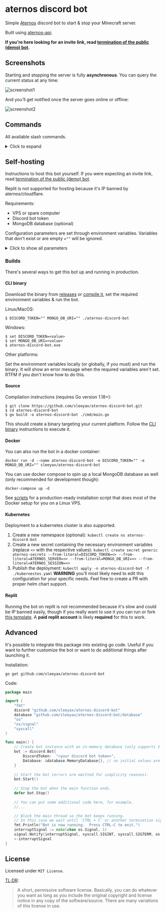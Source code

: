# aternos discord bot
Simple [Aternos](https://aternos.org/) discord bot to start & stop your Minecraft server.

Built using [aternos-api](https://github.com/sleeyax/aternos-api).

**If you're here looking for an invite link, read [termination of the public (demo) bot](https://github.com/sleeyax/aternos-discord-bot/discussions/61).**

## Screenshots
Starting and stopping the server is fully **asynchronous**. You can query the current status at any time:

![screenshot1](./docs/img/screenshot1.png)

And you'll get notified once the server goes online or offline:

![screenshot2](./docs/img/screenshot2.png)

## Commands
All available slash commands.

<details>
  <summary>Click to expand</summary>

### configure
Save configuration settings for your discord server.

Parameters:

**server**

Copy and paste your `ATERNOS_SERVER` cookie here.

**session**

Copy and paste your `ATERNOS_SESSION` cookie here.

<details>
  <summary>Where are my cookies?</summary>

1. Go to your  [aternos server page](https://aternos.org/server/).
2. Make sure you're logged in and hit `CTRL + SHIFT + I` on your keyboard.
3. Then click on the tab `Storage` (Firefox) or `Application` (Chrome) to see the cookies and copy their values.
</details>

### start
Starts your minecraft server asynchronously and notifies you when it's online. Use the other commands to query the current status.

### stop
Stops your minecraft server asynchronously and notifies you when it's offline. Use the other commands to query the current status.

### help
Returns helpful resources in case you're stuck with something.

### info
Returns detailed information about your minecraft server and its status.

### status
Returns your minecraft server status. Unlike [info](#info), this only returns a short one-line status message. 

### players
Returns a list of active players.

### ping
Checks if the discord bot is still alive. It should reply with `Pong!`.

</details>

## Self-hosting
Instructions to host this bot yourself. If you were expecting an invite link, read [termination of the public (demo) bot](https://github.com/sleeyax/aternos-discord-bot/discussions/61).

Replit is not supported for hosting because it's IP banned by aternos/cloudflare.

Requirements: 
- VPS or spare computer
- Discord bot token
- MongoDB database (optional)

Configuration parameters are set through environment variables.
Variables that don't exist or are empty `=""` will be ignored.

<details>
 <summary>Click to show all parameters</summary>

`DISCORD_TOKEN`

Create a new discord app [here](https://discord.com/developers/applications/), add a bot to the application and copy and paste the token into this environment variable.

`MONGO_DB_URI`

Mongodb [connection string](https://www.mongodb.com/docs/manual/reference/connection-string/). Create a database named `aternos-discord-bot`.
This is only required if you want to serve multiple discord servers.

`ATERNOS_SESSION`

Copy and paste your `ATERNOS_SESSION` cookie here. This is only required if you don't want to use MongoDB. Credentials are stored in memory.

`ATERNOS_SERVER`

Copy and paste your `ATERNOS_SERVER` cookie here. This is only required if you don't want to use MongoDB. Credentials are stored in memory.

`PROXY`

HTTP(S) proxy to use for all outgoing connections. This should preferably be a stable rotating proxy when applied in production.

**Warning: proxies are currently in a broken state, see [this issue](https://github.com/sleeyax/aternos-api/issues/4). Help wanted.**

</details>

### Builds
There's several ways to get this bot up and running in production.

#### CLI binary
Download the binary from [releases](https://github.com/sleeyax/aternos-discord-bot/releases) or [compile it](#source), set the required environment variables & run the bot.

Linux/MacOS:
```
$ DISCORD_TOKEN="" MONGO_DB_URI="" ./aternos-discord-bot
``` 

Windows:
```
$ set DISCORD_TOKEN=<value>
$ set MONGO_DB_URI=<value>
$ aternos-discord-bot.exe
```

Other platforms:

Set the environment variables locally (or globally, if you must) and run the binary. It will show an error message when the required variables aren't set. RTFM if you don't know how to do this.

#### Source
Compilation instructions (requires Go version 1.18+):
```
$ git clone https://github.com/sleeyax/aternos-discord-bot.git
$ cd aternos-discord-bot
$ go build -o aternos-discord-bot ./cmd/main.go
```

This should create a binary targeting your current platform. Follow the [CLI binary](#cli-binary) instructions to execute it.

#### Docker
You can also run the bot in a docker container:

`docker run -d --name aternos-discord-bot -e DISCORD_TOKEN="" -e MONGO_DB_URI="" sleeyax/aternos-discord-bot`

You can use docker compose to spin up a local MongoDB database as well (only recommended for development though):

`docker-compose up -d`

See [scripts](./scripts/docker) for a production-ready installation script that does most of the Docker setup for you on a Linux VPS.

#### Kubernetes
Deployment to a kubernetes cluster is also supported. 

1. Create a new namespace (optional): `kubectl create ns aternos-discord-bot`
2. Create a new secret containing the necessary environment variables (replace `<>` with the respective values): `kubectl create secret generic aternos-secrets --from-literal=DISCORD_TOKEN=<> --from-literal=ATERNOS_SERVER=<> --from-literal=MONGO_DB_URI=<> --from-literal=ATERNOS_SESSION=<>`
3. Publish the deployment: `kubectl apply -n aternos-discord-bot -f ./kubernestes.yaml` **WARNING** you'll most likely need to edit this configuration for your specific needs. Feel free to create a PR with proper helm chart support.


#### Replit
Running the bot on replit is not recommended because it's slow and could be IP banned easily, though if you really want to use it you can run or fork [this template](https://repl.it/github/sleeyax/aternos-discord-bot).
A **paid replit account** is likely **required** for this to work.

## Advanced
It's possible to integrate this package into existing go code. 
Useful if you want to further customize the bot or want to do additional things after launching it. 

Installation:

`go get github.com/sleeyax/aternos-discord-bot`

Code:
```go
package main

import (
	"fmt"
	discord "github.com/sleeyax/aternos-discord-bot"
	database "github.com/sleeyax/aternos-discord-bot/database"
	"os"
	"os/signal"
	"syscall"
)

func main() {
	// Create bot instance with an in-memory database (only supports 1 discord server).
	bot := discord.Bot{
		DiscordToken:  "<your discord bot token>",
		Database: &database.MemoryDatabase{}, // no initial values are provided, so they must be set with `/configure` later on
	}
	
	// Start the bot (errors are omitted for simplicity reasons).
	bot.Start()
	
	// Stop the bot when the main function ends.
	defer bot.Stop()
	
	// You can put some additional code here, for example. 
	//...

	// Block the main thread so the bot keeps running.
	// In this case we wait until 'CTRL + C' or another termination signal is received.
	fmt.Println("Bot is now running.  Press CTRL-C to exit.")
	interruptSignal := make(chan os.Signal, 1)
	signal.Notify(interruptSignal, syscall.SIGINT, syscall.SIGTERM, os.Interrupt, os.Kill)
	<-interruptSignal
}
```

## License
Licensed under `MIT License`.

[TL;DR](https://tldrlegal.com/license/mit-license):
> A short, permissive software license.
> Basically, you can do whatever you want as long as you include the original copyright and license notice in any copy of the software/source.
> There are many variations of this license in use.
